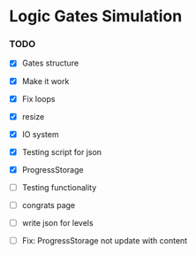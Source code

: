 # Logic Gates Simulation

### TODO

- [x] Gates structure
- [x] Make it work
- [x] Fix loops
- [x] resize
- [x] IO system
- [x] Testing script for json
- [x] ProgressStorage

- [ ] Testing functionality
- [ ] congrats page

- [ ] write json for levels
- [ ] Fix: ProgressStorage not update with content
